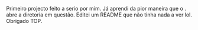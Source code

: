 Primeiro projecto feito a serio por mim. Já aprendi da pior maneira que o . abre a diretoria em questão. Editei um README que não tinha nada a ver lol. Obrigado TOP.